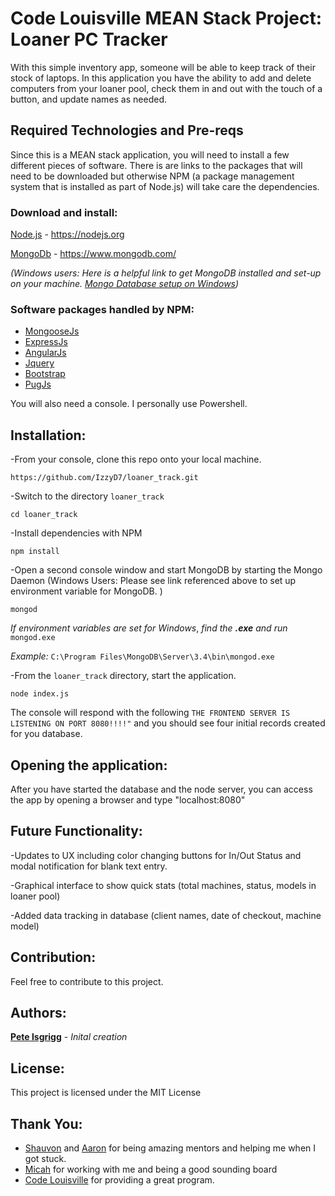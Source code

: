 # Code Louisville MEAN Stack Project: Loaner PC Tracker
With this simple inventory app, someone will be able to keep track of their stock of laptops. In this application you have the ability to add and delete computers from your loaner pool, check them in and out with the touch of a button, and update names as needed.    

## Required Technologies and Pre-reqs
Since this is a MEAN stack application, you will need to install a few different pieces of software. There is are links to the packages that will need to be downloaded but otherwise NPM (a package management system that is installed as part of Node.js) will take care the dependencies.

### Download and install:
[Node.js](http://nodejs.org/) - https://nodejs.org


[MongoDb](http://www.mongodb.org/) - https://www.mongodb.com/

_(Windows users: Here is a helpful link to get MongoDB installed and set-up on your machine. [Mongo Database setup on Windows](https://code.msdn.microsoft.com/Mongo-Database-setup-on-6963f46f))_

### Software packages handled by NPM:
* [MongooseJs](http://mongoosejs.com/)
* [ExpressJs](http://expressjs.com/)
* [AngularJs](http://angularjs.org/)
* [Jquery](https://jquery.com/)
* [Bootstrap](http://getbootstrap.com/)
* [PugJs](https://pugjs.org/api/getting-started.html)

You will also need a console. I personally use Powershell.


## Installation:

-From your console, clone this repo onto your local machine.


`https://github.com/IzzyD7/loaner_track.git`


-Switch to the directory `loaner_track`


`cd loaner_track`



-Install dependencies with NPM


`npm install`



-Open a second console window and start MongoDB by starting the Mongo Daemon (Windows Users: Please see link referenced above to set up environment variable for MongoDB. )


`mongod`


_If_ _environment_ _variables_ _are_ _set_ _for_ _Windows_, _find_ _the_ **_.exe_** _and_ _run_ `mongod.exe`

_Example:_ `C:\Program Files\MongoDB\Server\3.4\bin\mongod.exe`



-From the `loaner_track` directory, start the application.


`node index.js`


The console will respond with the following `THE FRONTEND SERVER IS LISTENING ON PORT 8080!!!!"` and you should see four initial records created for you database.

## Opening the application:

After you have started the database and the node server, you can access the app by opening a browser and type "localhost:8080"

## Future Functionality:
-Updates to UX including color changing buttons for In/Out Status and modal notification for blank text entry.


-Graphical interface to show quick stats (total machines, status, models in loaner pool)


-Added data tracking in database (client names, date of checkout, machine model)

## Contribution:
Feel free to contribute to this project.

## Authors:
**[Pete Isgrigg](https://github.com/IzzyD7)** - *Inital creation*

## License:
This project is licensed under the MIT License

## Thank You:
* [Shauvon](https://github.com/ShauvonM) and [Aaron](https://github.com/aarontropy) for being amazing mentors and helping me when I got stuck.
* [Micah](https://github.com/micahpotts) for working with me and being a good sounding board
* [Code Louisville](https://www.codelouisville.org/) for providing a great program.
